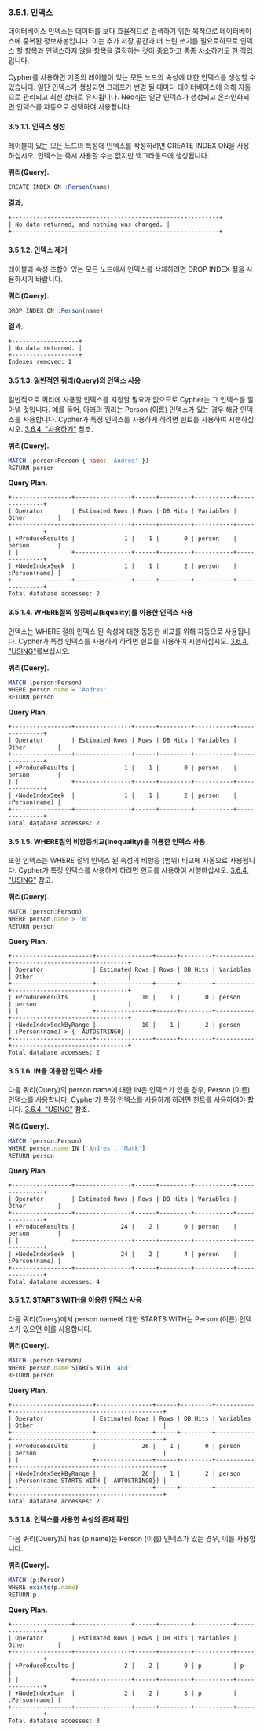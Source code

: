 ### 3.5.1. 인덱스

데이터베이스 인덱스는 데이터를 보다 효율적으로 검색하기 위한 목적으로 데이터베이스에 중복된 정보사본입니다. 이는 추가 저장 공간과 더 느린 쓰기를 필요로하므로 인덱스 할 항목과 인덱스하지 않을 항목을 결정하는 것이 중요하고 종종 사소하기도 한 작업입니다.

Cypher를 사용하면 기존의 레이블이 있는 모든 노드의 속성에 대한 인덱스를 생성할 수 있습니다. 일단 인덱스가 생성되면 그래프가 변경 될 때마다 데이터베이스에 의해 자동으로 관리되고 최신 상태로 유지됩니다. Neo4j는 일단 인덱스가 생성되고 온라인화되면 인덱스를 자동으로 선택하여 사용합니다.

#### 3.5.1.1. 인덱스 생성

레이블이 있는 모든 노드의 특성에 인덱스를 작성하려면 CREATE INDEX ON을 사용하십시오. 인덱스는 즉시 사용할 수는 없지만 백그라운드에 생성됩니다.

**쿼리(Query).**
```Javascript
CREATE INDEX ON :Person(name)
```
**결과.**
```
+-----------------------------------------------------------+
| No data returned, and nothing was changed. |
+-----------------------------------------------------------+
```
#### 3.5.1.2. 인덱스 제거

레이블과 속성 조합이 있는 모든 노드에서 인덱스를 삭제하려면 DROP INDEX 절을 사용하시기 바랍니다.

**쿼리(Query).**
```Javascript
DROP INDEX ON :Person(name)
```
**결과.**
```
+-------------------+
| No data returned. |
+-------------------+
Indexes removed: 1
```
#### 3.5.1.3. 일반적인 쿼리(Query)의 인덱스 사용

일반적으로 쿼리에 사용할 인덱스를 지정할 필요가 없으므로 Cypher는 그 인덱스를 알아낼 것입니다. 예를 들어, 아래의 쿼리는 Person (이름) 인덱스가 있는 경우 해당 인덱스를 사용합니다. Cypher가 특정 인덱스를 사용하게 하려면 힌트를 사용하여 시행하십시오. [3.6.4. "사용하기"](../query-tuning/using.html) 참조.

**쿼리(Query).**
```Javascript
MATCH (person:Person { name: 'Andres' })
RETURN person
```
**Query Plan.**
```
+-----------------+----------------+------+---------+-----------+---------------+
| Operator        | Estimated Rows | Rows | DB Hits | Variables | Other         |
+-----------------+----------------+------+---------+-----------+---------------+
| +ProduceResults |              1 |    1 |       0 | person    | person        |
| |               +----------------+------+---------+-----------+---------------+
| +NodeIndexSeek  |              1 |    1 |       2 | person    | :Person(name) |
+-----------------+----------------+------+---------+-----------+---------------+
Total database accesses: 2
```

#### 3.5.1.4. WHERE절의 항등비교(Equality)를 이용한 인덱스 사용

인덱스는 WHERE 절의 인덱스 된 속성에 대한 동등한 비교를 위해 자동으로 사용됩니다. Cypher가 특정 인덱스를 사용하게 하려면 힌트를 사용하여 시행하십시오. [3.6.4. "USING"](../query-tuning/using.html)를보십시오.

**쿼리(Query).**
```Javascript
MATCH (person:Person)
WHERE person.name = 'Andres'
RETURN person
```
**Query Plan.**
```
+-----------------+----------------+------+---------+-----------+---------------+
| Operator        | Estimated Rows | Rows | DB Hits | Variables | Other         |
+-----------------+----------------+------+---------+-----------+---------------+
| +ProduceResults |              1 |    1 |       0 | person    | person        |
| |               +----------------+------+---------+-----------+---------------+
| +NodeIndexSeek  |              1 |    1 |       2 | person    | :Person(name) |
+-----------------+----------------+------+---------+-----------+---------------+
Total database accesses: 2
```

#### 3.5.1.5. WHERE절의 비항등비교(Inequality)를 이용한 인덱스 사용

또한 인덱스는 WHERE 절의 인덱스 된 속성의 비항등 (범위) 비교에 자동으로 사용됩니다. Cypher가 특정 인덱스를 사용하게 하려면 힌트를 사용하여 시행하십시오. [3.6.4. "USING"](../query-tuning/using.html) 참고.

**쿼리(Query).**
```Javascript
MATCH (person:Person)
WHERE person.name > 'B'
RETURN person
```
**Query Plan.**
```
+-----------------------+----------------+------+---------+-----------+---------------------------------+
| Operator              | Estimated Rows | Rows | DB Hits | Variables | Other                           |
+-----------------------+----------------+------+---------+-----------+---------------------------------+
| +ProduceResults       |             10 |    1 |       0 | person    | person                          |
| |                     +----------------+------+---------+-----------+---------------------------------+
| +NodeIndexSeekByRange |             10 |    1 |       2 | person    | :Person(name) > {  AUTOSTRING0} |
+-----------------------+----------------+------+---------+-----------+---------------------------------+
Total database accesses: 2
```

#### 3.5.1.6. IN을 이용한 인덱스 사용

다음 쿼리(Query)의 person.name에 대한 IN은 인덱스가 있을 경우, Person (이름) 인덱스를 사용합니다. Cypher가 특정 인덱스를 사용하게 하려면 힌트를 사용하여야 합니다. [3.6.4. "USING"](../query-tuning/using.html) 참조.

**쿼리(Query).**
```Javascript
MATCH (person:Person)
WHERE person.name IN ['Andres', 'Mark']
RETURN person
```
**Query Plan.**
```
+-----------------+----------------+------+---------+-----------+---------------+
| Operator        | Estimated Rows | Rows | DB Hits | Variables | Other         |
+-----------------+----------------+------+---------+-----------+---------------+
| +ProduceResults |             24 |    2 |       0 | person    | person        |
| |               +----------------+------+---------+-----------+---------------+
| +NodeIndexSeek  |             24 |    2 |       4 | person    | :Person(name) |
+-----------------+----------------+------+---------+-----------+---------------+
Total database accesses: 4
```

#### 3.5.1.7. STARTS WITH을 이용한 인덱스 사용

다음 쿼리(Query)에서 person.name에 대한 STARTS WITH는 Person (이름) 인덱스가 있으면 이를 사용합니다.

**쿼리(Query).**
```Javascript
MATCH (person:Person)
WHERE person.name STARTS WITH 'And'
RETURN person
```
**Query Plan.**
```
+-----------------------+----------------+------+---------+-----------+-------------------------------------------+
| Operator              | Estimated Rows | Rows | DB Hits | Variables | Other                                     |
+-----------------------+----------------+------+---------+-----------+-------------------------------------------+
| +ProduceResults       |             26 |    1 |       0 | person    | person                                    |
| |                     +----------------+------+---------+-----------+-------------------------------------------+
| +NodeIndexSeekByRange |             26 |    1 |       2 | person    | :Person(name STARTS WITH {  AUTOSTRING0}) |
+-----------------------+----------------+------+---------+-----------+-------------------------------------------+
Total database accesses: 2
```

#### 3.5.1.8. 인덱스를 사용한 속성의 존재 확인

다음 쿼리(Query)의 has (p.name)는 Person (이름) 인덱스가 있는 경우, 이를 사용합니다.

**쿼리(Query).**
```Javascript
MATCH (p:Person)
WHERE exists(p.name)
RETURN p
```
**Query Plan.**
```
+-----------------+----------------+------+---------+-----------+---------------+
| Operator        | Estimated Rows | Rows | DB Hits | Variables | Other         |
+-----------------+----------------+------+---------+-----------+---------------+
| +ProduceResults |              2 |    2 |       0 | p         | p             |
| |               +----------------+------+---------+-----------+---------------+
| +NodeIndexScan  |              2 |    2 |       3 | p         | :Person(name) |
+-----------------+----------------+------+---------+-----------+---------------+
Total database accesses: 3
```
